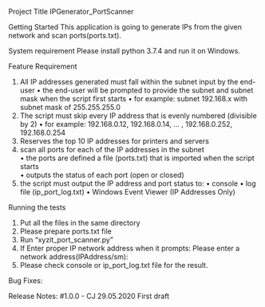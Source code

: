 Project Title
IPGenerator_PortScanner

Getting Started
This application is going to generate IPs from the given network and scan ports(ports.txt).

System requirement
Please install python 3.7.4 and run it on Windows.

Feature Requirement
1.	All IP addresses generated must fall within the subnet input by the end-user 
•	the end-user will be prompted to provide the subnet and subnet mask when the script first starts 
•	for example: subnet 192.168.x with subnet mask of 255.255.255.0 
2.	The script must skip every IP address that is evenly numbered (divisible by 2) 
•	for example: 192.168.0.12, 192.168.0.14, … , 192.168.0.252, 192.168.0.254 
3.	Reserves the top 10 IP addresses for printers and servers 
4.	scan all ports for each of the IP addresses in the subnet  
•	the ports are defined a file (ports.txt) that is imported when the script starts  
•	outputs the status of each port (open or closed) 
5.	the script must output the IP address and port status to: 
•	console 
•	log file (ip_port_log.txt)
•	Windows Event Viewer (IP Addresses Only)

Running the tests
1.	Put all the files in the same directory
2.	Please prepare ports.txt file 
3.	Run “xyzit_port_scanner.py” 
4.	If Enter proper IP network address when it prompts:
Please enter a network address(IPAddress/sm):
5.	Please check console or ip_port_log.txt file for the result.

Bug Fixes:

Release Notes:
#1.0.0 - CJ 29.05.2020 First draft
